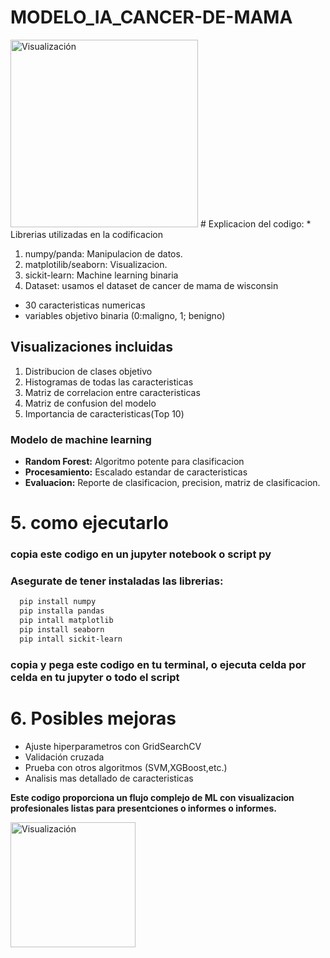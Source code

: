 #                                      MODELO_IA_CANCER-DE-MAMA
<img src="https://cdn-icons-gif.flaticon.com/15588/15588914.gif" alt="Visualización" width="300"/>
# Explicacion del codigo:
* Librerias utilizadas en la codificacion

1. numpy/panda: Manipulacion de datos.
2. matplotilib/seaborn: Visualizacion. 
3. sickit-learn: Machine learning binaria
4. Dataset: usamos el dataset de cancer de mama de wisconsin
* 30 caracteristicas numericas
* variables objetivo binaria (0:maligno, 1; benigno)
## Visualizaciones incluidas
1. Distribucion de clases objetivo
2. Histogramas de todas las caracteristicas 
3. Matriz de correlacion entre caracteristicas
4. Matriz de confusion del modelo
5. Importancia de caracteristicas(Top 10)
### Modelo de machine learning
- **Random Forest:** Algoritmo potente para clasificacion 
- **Procesamiento:** Escalado estandar de caracteristicas
- **Evaluacion:** Reporte de clasificacion, precision, matriz de clasificacion. 
# **5. como ejecutarlo**
### copia este codigo en un jupyter notebook o script py
### Asegurate de tener instaladas las librerias:
```bash
  pip install numpy 
  pip installa pandas
  pip intall matplotlib
  pip install seaborn
  pip intall sickit-learn 
```
### copia y pega este codigo en tu terminal, o ejecuta celda por celda en tu jupyter o todo el script

# **6. Posibles mejoras**

- Ajuste hiperparametros con GridSearchCV
- Validación cruzada
- Prueba con otros algoritmos (SVM,XGBoost,etc.) 
- Analisis mas detallado de caracteristicas

**Este codigo proporciona un flujo complejo de ML con visualizacion profesionales listas para presentciones o informes o informes.**

<img src="https://media.istockphoto.com/id/1686043637/es/vector/d%C3%ADa-mundial-del-c%C3%A1ncer-de-mama.jpg?s=612x612&w=0&k=20&c=eVWTom0fc14ud-fdINDIjk6okbGruxERwHqwlB80dCA=" alt="Visualización" width="200"/>
